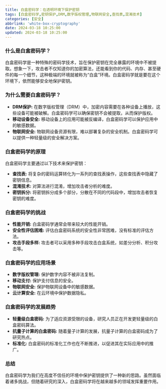 ```yaml
---
title: 白盒密码学：在透明环境下保护密钥
tags: [白盒密码学,密钥保护,DRM,数字版权管理,物联网安全,查找表,混淆技术]
categories: [安全]
abbrlink: 'white-box-cryptography'
date: 2024-03-18 10:25:00
updated: 2024-03-18 10:25:00
---
```


### 什么是白盒密码学？

白盒密码学是一种特殊的密码学技术，旨在保护密钥在完全暴露的环境中不被提取。想象一下，攻击者不仅知道你的加密算法，还能看到你的代码、内存、甚至硬件的每一个细节，这种极端的环境就被称为“白盒”环境。白盒密码学就是要在这个环境下，依然能够安全地保护密钥。

### 为什么需要白盒密码学？

* **DRM保护:** 在数字版权管理（DRM）中，加密内容需要在各种设备上播放，这些设备可能被破解。白盒密码学可以确保密钥不会被提取，从而保护版权。
* **移动设备安全:** 移动设备上的应用可能被反编译，白盒密码学可以保护应用中的敏感数据。
* **物联网安全:** 物联网设备资源有限，难以部署复杂的安全机制。白盒密码学可以提供一种轻量级的安全解决方案。

### 白盒密码学的原理

白盒密码学主要通过以下技术来保护密钥：

* **查找表:** 将复杂的密码运算转化为一系列的查找表操作，这些查找表中隐藏了密钥信息。
* **混淆技术:** 对算法进行混淆，增加攻击者分析的难度。
* **密钥拆分:** 将密钥拆分成多个部分，分散在不同的代码段中，增加攻击者恢复密钥的难度。

### 白盒密码学的挑战

* **性能开销:** 白盒密码学通常会带来较大的性能开销。
* **安全性评估困难:** 评估白盒密码系统的安全性非常困难，没有标准的评估方法。
* **攻击手段多样:** 攻击者可以采用多种手段攻击白盒系统，如差分分析、积分攻击等。

### 白盒密码学的应用场景

* **数字版权管理:** 保护数字内容不被非法复制。
* **移动支付:** 保护支付信息的安全。
* **物联网安全:** 保护物联网设备中的敏感数据。
* **云计算安全:** 在云环境中保护数据隐私。

### 白盒密码学的发展趋势

* **轻量级白盒密码:** 为了适应资源受限的设备，研究人员正在开发更轻量级的白盒密码算法。
* **抗量子计算的白盒密码:** 随着量子计算的发展，抗量子计算的白盒密码成为了研究热点。
* **标准化:** 白盒密码的标准化工作也在不断推进，以促进其在实际应用中的推广。

### 总结

白盒密码学为我们在高度不信任的环境中保护密钥提供了一种新的思路。虽然面临着诸多挑战，但随着研究的深入，白盒密码学将在越来越多的领域发挥重要作用。